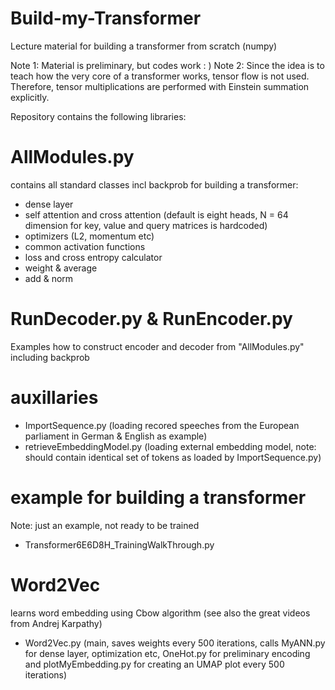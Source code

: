 # Build-my-Transformer
Lecture material for building a transformer from scratch (numpy)

Note 1: Material is preliminary, but codes work : )
Note 2: Since the idea is to teach how the very core of a transformer works, tensor flow is not used. Therefore, tensor multiplications are performed with Einstein summation explicitly. 

Repository contains the following libraries:

# AllModules.py    
contains all standard classes incl backprob for building a transformer:
  -  dense layer
  -  self attention and cross attention (default is eight heads, N = 64 dimension for key, value and query matrices is hardcoded)
  -  optimizers (L2, momentum etc)
  -  common activation functions
  -  loss and cross entropy calculator
  -  weight & average
  -  add & norm


# RunDecoder.py  &  RunEncoder.py
Examples how to construct encoder and decoder from "AllModules.py" including backprob


# auxillaries

 - ImportSequence.py (loading recored speeches from the European parliament in German & English as example)
 - retrieveEmbeddingModel.py (loading external embedding model, note: should contain identical set of tokens as loaded by ImportSequence.py)


# example for building a transformer
Note: just an example, not ready to be trained
  - Transformer6E6D8H_TrainingWalkThrough.py
 

# Word2Vec
learns word embedding using Cbow algorithm (see also the great videos from Andrej Karpathy)

- Word2Vec.py (main, saves weights every 500 iterations, calls MyANN.py for dense layer, optimization etc, OneHot.py for preliminary encoding and plotMyEmbedding.py for       creating an UMAP plot every 500 iterations)













